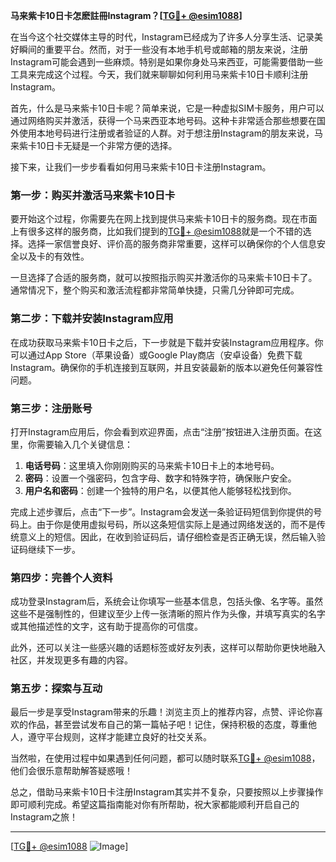 **马来紫卡10日卡怎麽註冊Instagram？[[TG💪+ @esim1088](https://t.me/s/esim1088)]**

在当今这个社交媒体主导的时代，Instagram已经成为了许多人分享生活、记录美好瞬间的重要平台。然而，对于一些没有本地手机号或邮箱的朋友来说，注册Instagram可能会遇到一些麻烦。特别是如果你身处马来西亚，可能需要借助一些工具来完成这个过程。今天，我们就来聊聊如何利用马来紫卡10日卡顺利注册Instagram。

首先，什么是马来紫卡10日卡呢？简单来说，它是一种虚拟SIM卡服务，用户可以通过网络购买并激活，获得一个马来西亚本地号码。这种卡非常适合那些想要在国外使用本地号码进行注册或者验证的人群。对于想注册Instagram的朋友来说，马来紫卡10日卡无疑是一个非常方便的选择。

接下来，让我们一步步看看如何用马来紫卡10日卡注册Instagram。

### 第一步：购买并激活马来紫卡10日卡

要开始这个过程，你需要先在网上找到提供马来紫卡10日卡的服务商。现在市面上有很多这样的服务商，比如我们提到的[TG💪+ @esim1088](https://t.me/s/esim1088)就是一个不错的选择。选择一家信誉良好、评价高的服务商非常重要，这样可以确保你的个人信息安全以及卡的有效性。

一旦选择了合适的服务商，就可以按照指示购买并激活你的马来紫卡10日卡了。通常情况下，整个购买和激活流程都非常简单快捷，只需几分钟即可完成。

### 第二步：下载并安装Instagram应用

在成功获取马来紫卡10日卡之后，下一步就是下载并安装Instagram应用程序。你可以通过App Store（苹果设备）或Google Play商店（安卓设备）免费下载Instagram。确保你的手机连接到互联网，并且安装最新的版本以避免任何兼容性问题。

### 第三步：注册账号

打开Instagram应用后，你会看到欢迎界面，点击“注册”按钮进入注册页面。在这里，你需要输入几个关键信息：

1. **电话号码**：这里填入你刚刚购买的马来紫卡10日卡上的本地号码。
2. **密码**：设置一个强密码，包含字母、数字和特殊字符，确保账户安全。
3. **用户名和密码**：创建一个独特的用户名，以便其他人能够轻松找到你。

完成上述步骤后，点击“下一步”。Instagram会发送一条验证码短信到你提供的号码上。由于你是使用虚拟号码，所以这条短信实际上是通过网络发送的，而不是传统意义上的短信。因此，在收到验证码后，请仔细检查是否正确无误，然后输入验证码继续下一步。

### 第四步：完善个人资料

成功登录Instagram后，系统会让你填写一些基本信息，包括头像、名字等。虽然这些不是强制性的，但建议至少上传一张清晰的照片作为头像，并填写真实的名字或其他描述性的文字，这有助于提高你的可信度。

此外，还可以关注一些感兴趣的话题标签或好友列表，这样可以帮助你更快地融入社区，并发现更多有趣的内容。

### 第五步：探索与互动

最后一步是享受Instagram带来的乐趣！浏览主页上的推荐内容，点赞、评论你喜欢的作品，甚至尝试发布自己的第一篇帖子吧！记住，保持积极的态度，尊重他人，遵守平台规则，这样才能建立良好的社交关系。

当然啦，在使用过程中如果遇到任何问题，都可以随时联系[TG💪+ @esim1088](https://t.me/s/esim1088)，他们会很乐意帮助解答疑惑哦！

总之，借助马来紫卡10日卡注册Instagram其实并不复杂，只要按照以上步骤操作即可顺利完成。希望这篇指南能对你有所帮助，祝大家都能顺利开启自己的Instagram之旅！

---

[[TG💪+ @esim1088](https://t.me/s/esim1088) ![Image](https://i.postimg.cc/4NQfJmqS/Snipaste-2025-05-13-00-14-12.png)]